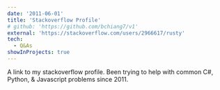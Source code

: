 ```yaml
---
date: '2011-06-01'
title: 'Stackoverflow Profile'
# github: 'https://github.com/bchiang7/v1'
external: 'https://stackoverflow.com/users/2966617/rusty'
tech:
  - Q&As
showInProjects: true
---
```


A link to my stackoverflow profile. Been trying to help with common C#, Python, & Javascript problems since 2011.
